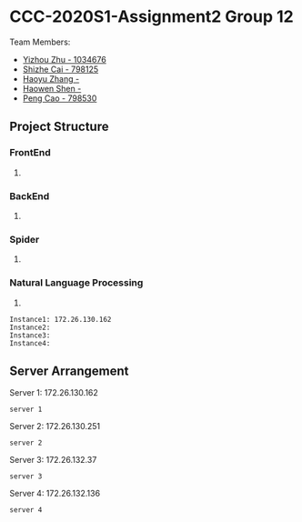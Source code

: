 # CCC-2020S1-Assignment2 Group 12
Team Members:
* [Yizhou Zhu - 1034676](https://github.com/lupintheforth)
* [Shizhe Cai - 798125](https://github.com/shizhec)
* [Haoyu Zhang - ](https://github.com/Neetordy)
* [Haowen Shen - ](https://github.com/hwnshen)
* [Peng Cao - 798530](https://github.com/c731615340)

## Project Structure
### FrontEnd
1.


### BackEnd
1.

### Spider
1.

### Natural Language Processing
1.
```
Instance1: 172.26.130.162
Instance2: 
Instance3:
Instance4: 
```
## Server Arrangement
Server 1: 172.26.130.162
```
server 1 
```
Server 2: 172.26.130.251
```
server 2  
```
Server 3: 172.26.132.37
```
server 3 
```
Server 4: 172.26.132.136
```
server 4 
```

